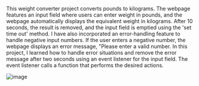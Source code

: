 
This weight converter project converts pounds to kilograms. The webpage features an input field where users can enter weight in pounds, and the webpage automatically displays the equivalent weight in kilograms. After 10 seconds, the result is removed, and the input field is emptied using the 'set time out' method. I have also incorporated an error-handling feature to handle negative input numbers. If the user enters a negative number, the webpage displays an error message, "Please enter a valid number. In this project, I learned how to handle error situations and remove the error message after two seconds using an event listener for the input field. The event listener calls a function that performs the desired actions.


![image](https://github.com/user-attachments/assets/49263698-2394-4869-9c9f-b6e2232f8f51)
